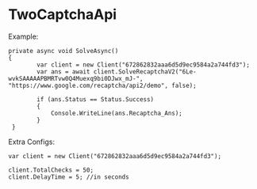 # TwoCaptchaApi

Example:

    private async void SolveAsync()
    {
            var client = new Client("672862832aaa6d5d9ec9584a2a744fd3");
            var ans = await client.SolveRecaptchaV2("6Le-wvkSAAAAAPBMRTvw0Q4Muexq9bi0DJwx_mJ-", "https://www.google.com/recaptcha/api2/demo", false);

            if (ans.Status == Status.Success)
            {
                Console.WriteLine(ans.Recaptcha_Ans);
            }
     }

Extra Configs:

    var client = new Client("672862832aaa6d5d9ec9584a2a744fd3");
 
    client.TotalChecks = 50;
    client.DelayTime = 5; //in seconds
